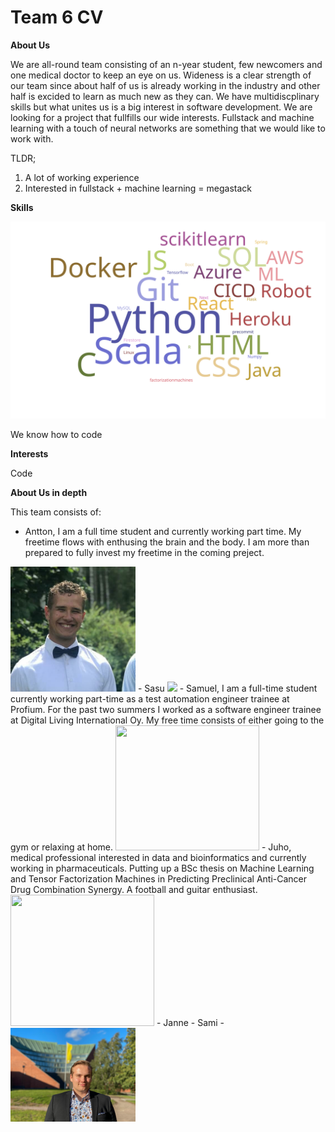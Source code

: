 # Team 6 CV

**About Us**

We are all-round team consisting of an n-year student, few newcomers and one medical doctor to keep an eye on us. Wideness is a clear strength of our team since about half of us is already working in the industry and other half is excided to learn as much new as they can. We have multidiscplinary skills but what unites us is a big interest in software development.
We are looking for a project that fullfills our wide interests. Fullstack and machine learning with a touch of neural networks are something that we would like to work with.

TLDR;
1. A lot of working experience
2. Interested in fullstack + machine learning = megastack


**Skills**

![word cloud of team competencies](./wordcloud.svg)

We know how to code


**Interests**

Code


**About Us in depth**

This team consists of:

- Antton, I am a full time student and currently working part time. My freetime flows with enthusing the brain and the body. I am more than prepared to fully invest my freetime in the coming preject.
<img src= "./photo_2021-10-15_19-23-04.jpg" width="200"/>
- Sasu
<img src="https://media-exp1.licdn.com/dms/image/C4E03AQFNaxeGxPVE2A/profile-displayphoto-shrink_800_800/0/1617624888188?e=1639612800&v=beta&t=IEX41N8wX3FR3DGAQ_tUI30x5ISwa_ts6pjWS3dzlk8" width="200"/>
- Samuel, I am a full-time student currently working part-time as a test automation engineer trainee at Profium. For the past two summers I worked as a software engineer trainee at Digital Living International Oy. My free time consists of either going to the gym or relaxing at home.
<img src="https://media-exp1.licdn.com/dms/image/C4D03AQFNTshnRUfGjA/profile-displayphoto-shrink_400_400/0/1547990427470?e=1639612800&v=beta&t=es2h2XMu00u2vt8lhmTW0TDOUdDo6gb0Sji7d_mY6uw"
width="230" height="200"/>
- Juho, medical professional interested in data and bioinformatics and currently working in pharmaceuticals. Putting up a BSc thesis on Machine Learning and Tensor Factorization Machines in Predicting Preclinical Anti-Cancer Drug Combination Synergy. A football and guitar enthusiast.
<img src="https://media-exp1.licdn.com/dms/image/C4E03AQG1PL4qJTj0eQ/profile-displayphoto-shrink_400_400/0/1516321807775?e=1640217600&v=beta&t=-rXpeNxMhmnWOUpAXewM84v0KKSIMzb__8iYMLw6Xss"
width="230" height="210"/>
- Janne
- Sami
- <img src= "./IMG_4246 (2).JPG" width="200"/>


